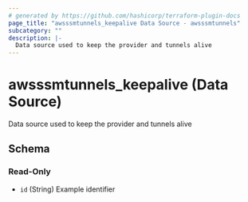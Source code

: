 ```yaml
---
# generated by https://github.com/hashicorp/terraform-plugin-docs
page_title: "awsssmtunnels_keepalive Data Source - awsssmtunnels"
subcategory: ""
description: |-
  Data source used to keep the provider and tunnels alive
---
```


# awsssmtunnels_keepalive (Data Source)

Data source used to keep the provider and tunnels alive



<!-- schema generated by tfplugindocs -->
## Schema

### Read-Only

- `id` (String) Example identifier
